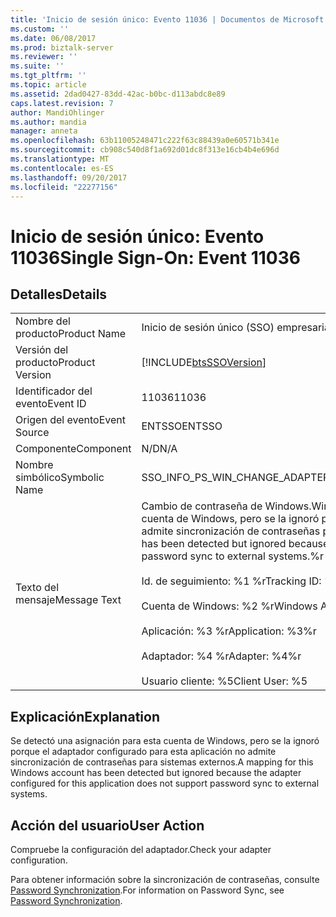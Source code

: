 ```yaml
---
title: 'Inicio de sesión único: Evento 11036 | Documentos de Microsoft'
ms.custom: ''
ms.date: 06/08/2017
ms.prod: biztalk-server
ms.reviewer: ''
ms.suite: ''
ms.tgt_pltfrm: ''
ms.topic: article
ms.assetid: 2dad0427-83dd-42ac-b0bc-d113abdc8e89
caps.latest.revision: 7
author: MandiOhlinger
ms.author: mandia
manager: anneta
ms.openlocfilehash: 63b11005248471c222f63c88439a0e60571b341e
ms.sourcegitcommit: cb908c540d8f1a692d01dc8f313e16cb4b4e696d
ms.translationtype: MT
ms.contentlocale: es-ES
ms.lasthandoff: 09/20/2017
ms.locfileid: "22277156"
---
```

# <a name="single-sign-on-event-11036"></a><span data-ttu-id="2a555-102">Inicio de sesión único: Evento 11036</span><span class="sxs-lookup"><span data-stu-id="2a555-102">Single Sign-On: Event 11036</span></span>
## <a name="details"></a><span data-ttu-id="2a555-103">Detalles</span><span class="sxs-lookup"><span data-stu-id="2a555-103">Details</span></span>  
  
|||  
|-|-|  
|<span data-ttu-id="2a555-104">Nombre del producto</span><span class="sxs-lookup"><span data-stu-id="2a555-104">Product Name</span></span>|<span data-ttu-id="2a555-105">Inicio de sesión único (SSO) empresarial</span><span class="sxs-lookup"><span data-stu-id="2a555-105">Enterprise Single Sign-On</span></span>|  
|<span data-ttu-id="2a555-106">Versión del producto</span><span class="sxs-lookup"><span data-stu-id="2a555-106">Product Version</span></span>|[!INCLUDE[btsSSOVersion](../includes/btsssoversion-md.md)]|  
|<span data-ttu-id="2a555-107">Identificador del evento</span><span class="sxs-lookup"><span data-stu-id="2a555-107">Event ID</span></span>|<span data-ttu-id="2a555-108">11036</span><span class="sxs-lookup"><span data-stu-id="2a555-108">11036</span></span>|  
|<span data-ttu-id="2a555-109">Origen del evento</span><span class="sxs-lookup"><span data-stu-id="2a555-109">Event Source</span></span>|<span data-ttu-id="2a555-110">ENTSSO</span><span class="sxs-lookup"><span data-stu-id="2a555-110">ENTSSO</span></span>|  
|<span data-ttu-id="2a555-111">Componente</span><span class="sxs-lookup"><span data-stu-id="2a555-111">Component</span></span>|<span data-ttu-id="2a555-112">N/D</span><span class="sxs-lookup"><span data-stu-id="2a555-112">N/A</span></span>|  
|<span data-ttu-id="2a555-113">Nombre simbólico</span><span class="sxs-lookup"><span data-stu-id="2a555-113">Symbolic Name</span></span>|<span data-ttu-id="2a555-114">SSO_INFO_PS_WIN_CHANGE_ADAPTER_NO_SYNC</span><span class="sxs-lookup"><span data-stu-id="2a555-114">SSO_INFO_PS_WIN_CHANGE_ADAPTER_NO_SYNC</span></span>|  
|<span data-ttu-id="2a555-115">Texto del mensaje</span><span class="sxs-lookup"><span data-stu-id="2a555-115">Message Text</span></span>|<span data-ttu-id="2a555-116">Cambio de contraseña de Windows.</span><span class="sxs-lookup"><span data-stu-id="2a555-116">Windows password change.</span></span> <span data-ttu-id="2a555-117">Se detectó una asignación para esta cuenta de Windows, pero se la ignoró porque el adaptador configurado para esta aplicación no admite sincronización de contraseñas para sistemas externos.%r</span><span class="sxs-lookup"><span data-stu-id="2a555-117">A mapping for this Windows account has been detected but ignored because the adapter configured for this application does not support password sync to external systems.%r</span></span><br /><br /> <span data-ttu-id="2a555-118">Id. de seguimiento: %1 %r</span><span class="sxs-lookup"><span data-stu-id="2a555-118">Tracking ID: %1%r</span></span><br /><br /> <span data-ttu-id="2a555-119">Cuenta de Windows: %2 %r</span><span class="sxs-lookup"><span data-stu-id="2a555-119">Windows Account: %2%r</span></span><br /><br /> <span data-ttu-id="2a555-120">Aplicación: %3 %r</span><span class="sxs-lookup"><span data-stu-id="2a555-120">Application: %3%r</span></span><br /><br /> <span data-ttu-id="2a555-121">Adaptador: %4 %r</span><span class="sxs-lookup"><span data-stu-id="2a555-121">Adapter: %4%r</span></span><br /><br /> <span data-ttu-id="2a555-122">Usuario cliente: %5</span><span class="sxs-lookup"><span data-stu-id="2a555-122">Client User: %5</span></span>|  
  
## <a name="explanation"></a><span data-ttu-id="2a555-123">Explicación</span><span class="sxs-lookup"><span data-stu-id="2a555-123">Explanation</span></span>  
 <span data-ttu-id="2a555-124">Se detectó una asignación para esta cuenta de Windows, pero se la ignoró porque el adaptador configurado para esta aplicación no admite sincronización de contraseñas para sistemas externos.</span><span class="sxs-lookup"><span data-stu-id="2a555-124">A mapping for this Windows account has been detected but ignored because the adapter configured for this application does not support password sync to external systems.</span></span>  
  
## <a name="user-action"></a><span data-ttu-id="2a555-125">Acción del usuario</span><span class="sxs-lookup"><span data-stu-id="2a555-125">User Action</span></span>  
 <span data-ttu-id="2a555-126">Compruebe la configuración del adaptador.</span><span class="sxs-lookup"><span data-stu-id="2a555-126">Check your adapter configuration.</span></span>  
  
 <span data-ttu-id="2a555-127">Para obtener información sobre la sincronización de contraseñas, consulte [Password Synchronization](../core/password-synchronization2.md).</span><span class="sxs-lookup"><span data-stu-id="2a555-127">For information on Password Sync, see [Password Synchronization](../core/password-synchronization2.md).</span></span>